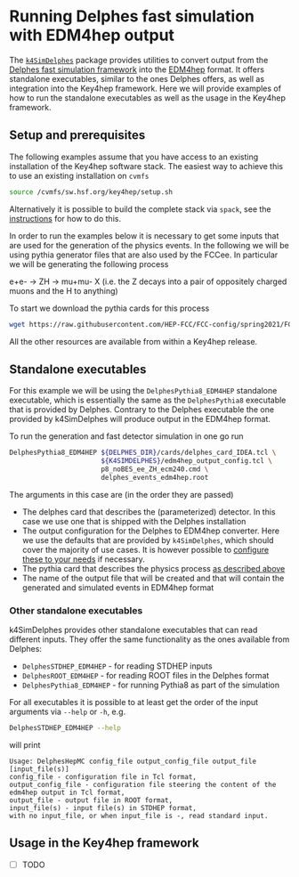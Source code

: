 # Running Delphes fast simulation with EDM4hep output

The [`k4SimDelphes`](https://github.com/key4hep/k4SimDelphes) package provides utilities to convert output from the [Delphes fast simulation framework](https://cp3.irmp.ucl.ac.be/projects/delphes) into the [EDM4hep](https://github.com/key4hep/EDM4hep) format. It offers standalone executables, similar to the ones Delphes offers, as well as integration into the Key4hep framework. Here we will provide examples of how to run the standalone executables as well as the usage in the Key4hep framework.

## Setup and prerequisites
The following examples assume that you have access to an existing installation of the Key4hep software stack. The easiest way to achieve this to use an existing installation on `cvmfs`
```bash
source /cvmfs/sw.hsf.org/key4hep/setup.sh
```
Alternatively it is possible to build the complete stack via `spack`, see the [instructions](https://key4hep.github.io/key4hep-doc/spack-build-instructions-for-librarians/README.html) for how to do this.

In order to run the examples below it is necessary to get some inputs that are used for the generation of the physics events. In the following we will be using pythia generator files that are also used by the FCCee. In particular we will be generating the following process

e+e- -> ZH -> mu+mu- X (i.e. the Z decays into a pair of oppositely charged muons and the H to anything)

To start we download the pythia cards for this process
```bash
wget https://raw.githubusercontent.com/HEP-FCC/FCC-config/spring2021/FCCee/Generator/Pythia8/p8_noBES_ee_ZH_ecm240.cmd
```

All the other resources are available from within a Key4hep release.

## Standalone executables

For this example we will be using the `DelphesPythia8_EDM4HEP` standalone executable, which is essentially the same as the `DelphesPythia8` executable that is provided by Delphes. Contrary to the Delphes executable the one provided by k4SimDelphes will produce output in the EDM4hep format.

To run the generation and fast detector simulation in one go run
```bash
DelphesPythia8_EDM4HEP ${DELPHES_DIR}/cards/delphes_card_IDEA.tcl \
                       ${K4SIMDELPHES}/edm4hep_output_config.tcl \
                       p8_noBES_ee_ZH_ecm240.cmd \
                       delphes_events_edm4hep.root
```

The arguments in this case are (in the order they are passed)
- The delphes card that describes the (parameterized) detector. In this case we use one that is shipped with the Delphes installation
- The output configuration for the Delphes to EDM4hep converter. Here we use the defaults that are provided by `k4SimDelphes`, which should cover the majority of use cases. It is however possible to [configure these to your needs](https://github.com/key4hep/k4SimDelphes/blob/main/doc/output_config.md) if necessary.
- The pythia card that describes the physics process [as described above](#setup-and-prerequisites)
- The name of the output file that will be created and that will contain the generated and simulated events in EDM4hep format

### Other standalone executables
k4SimDelphes provides other standalone executables that can read different inputs. They offer the same functionality as the ones available from Delphes:
- `DelphesSTDHEP_EDM4HEP` - for reading STDHEP inputs
- `DelphesROOT_EDM4HEP` - for reading ROOT files in the Delphes format
- `DelphesPythia8_EDM4HEP` - for running Pythia8 as part of the simulation

For all executables it is possible to at least get the order of the input arguments via `--help` or `-h`, e.g.
```bash
DelphesSTDHEP_EDM4HEP --help
```
will print
```console
Usage: DelphesHepMC config_file output_config_file output_file [input_file(s)]
config_file - configuration file in Tcl format,
output_config_file - configuration file steering the content of the edm4hep output in Tcl format,
output_file - output file in ROOT format,
input_file(s) - input file(s) in STDHEP format,
with no input_file, or when input_file is -, read standard input.

```

## Usage in the Key4hep framework

- [ ] TODO
